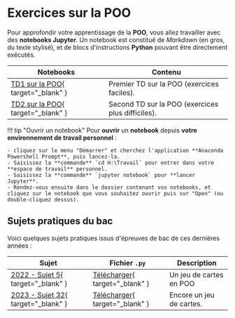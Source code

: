 # Exercices sur la POO

Pour approfondir votre apprentissage de la **POO**, vous allez travailler avec des **notebooks Jupyter**. Un notebook est constitué de *Markdown* (en gros, du texte stylisé), et de blocs d'instructions **Python** pouvant être directement exécutés.

| Notebooks                              | Contenu                             |
| -------------------------------------------- | ----------------------------------- |
| [TD1 sur la POO](exercices/TD1_POO.ipynb){ target="_blank" } | Premier TD sur la POO (exercices faciles). |
| [TD2 sur la POO](exercices/TD2_POO.ipynb){ target="_blank" } | Second TD sur la POO (exercices plus difficiles). |

!!! tip "Ouvrir un notebook"
    Pour **ouvrir** un **notebook** depuis **votre environnement de travail personnel** :
    
    - cliquez sur le menu "Démarrer" et cherchez l'application **Anaconda Powershell Prompt**, puis lancez-la. 
    - Saisissez la **commande** `cd H:\Travail` pour entrer dans votre **espace de travail** personnel.
    - Saisissez la **commande** `jupyter notebook` pour **lancer Jupyter**.
    - Rendez-vous ensuite dans le dossier contenant vos notebooks, et cliquez sur le notebook que vous souhaitez ouvrir puis sur "Open" (ou double-cliquez dessus).

## Sujets pratiques du bac

Voici quelques sujets pratiques issus d'épreuves de bac de ces dernières années :

| Sujet    | Fichier `.py` | Description |
| -------- | ------------- | ----------- |
| [2022 - Sujet 5](exercices/22-NSI-05.pdf){ target="_blank" }  | [Télécharger](exercices/22-NSI-05.py){ target="_blank" }       | Un jeu de cartes en POO        |
| [2023 - Sujet 32](exercices/23-NSI-32.pdf){ target="_blank" }  | [Télécharger](exercices/23-NSI-32.py){ target="_blank" }       | Encore un jeu de cartes.        |